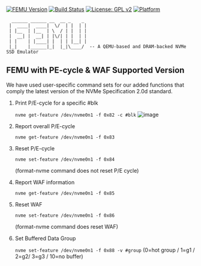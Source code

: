 [![FEMU Version](https://img.shields.io/badge/FEMU-v7.0-brightgreen)](https://img.shields.io/badge/FEMU-v7.0-brightgreen)
[![Build Status](https://travis-ci.com/ucare-uchicago/FEMU.svg?branch=master)](https://travis-ci.com/ucare-uchicago/FEMU)
[![License: GPL v2](https://img.shields.io/badge/License-GPL%20v2-blue.svg)](https://www.gnu.org/licenses/old-licenses/gpl-2.0.en.html)
[![Platform](https://img.shields.io/badge/Platform-x86--64-brightgreen)](https://shields.io/)

```
  ______ ______ __  __ _    _ 
 |  ____|  ____|  \/  | |  | |
 | |__  | |__  | \  / | |  | |
 |  __| |  __| | |\/| | |  | |
 | |    | |____| |  | | |__| |
 |_|    |______|_|  |_|\____/  -- A QEMU-based and DRAM-backed NVMe SSD Emulator

```
                              
FEMU with PE-cycle & WAF Supported Version
--------------------------
We have used user-specific command sets for our added functions that comply the latest version of the NVMe Specification 2.0d standard.

1) Print P/E-cycle for a specific #blk
   
    ``nvme get-feature /dev/nvme0n1 -f 0x82 -c #blk``
   ![image](https://github.com/qapass12/FEMU-HotStorage24/assets/164226168/71a01a15-ed7a-499a-9cce-88520c4a0d7f)


   
3) Report overall P/E-cycle
   
     ``nvme get-feature /dev/nvme0n1 -f 0x83``

   
5) Reset P/E-cycle
   
    ``nvme set-feature /dev/nvme0n1 -f 0x84``

   (format-nvme command does not reset P/E cycle)


7) Report WAF information
   
     ``nvme get-feature /dev/nvme0n1 -f 0x85``

  
9) Reset WAF
   
     ``nvme set-feature /dev/nvme0n1 -f 0x86``

   (format-nvme command does reset WAF)


11) Set Buffered Data Group
    
     ``nvme set-feature /dev/nvme0n1 -f 0x88 -v #group`` (0=hot group / 1=g1 / 2=g2/ 3=g3 / 10=no buffer)
   
 
